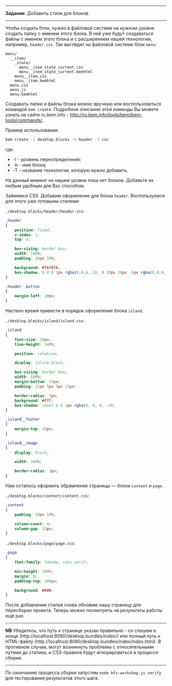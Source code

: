 -------------------------------------------------------------------------------
**Задание**: Добавить стили для блоков.

-------------------------------------------------------------------------------

Чтобы создать блок, нужно в файловой системе на нужном уровне создать папку с именем этого блока. В ней уже будут создаваться файлы с именем этого блока и с расширением нашей технологии, например, `header.css`. Так выглядит на файловой системе блок `menu`:

```
menu/
  __item/
    _state/
      menu__item_state_current.css
      menu__item_state_current.bemhtml
    menu__item.css
    menu__item.bemhtml
  menu.css
  menu.js
  menu.bemhtml
```

Создавать папки и файлы блока можно вручную или воспользоваться командой `bem create`. Подробное описание этой команды Вы можете узнать на сайте ru.bem.info - http://ru.bem.info/tools/bem/bem-tools/commands/.

Пример использования:

```bash
bem create -l desktop.blocks -b header -T css
```
где:
* -l - уровень переопределения;
* -b - имя блока;
* -T - название технологии, которую нужно добавить.

На данный момент на нашем уровне пока нет блоков. Добавьте их любым удобным для Вас способом.

Займемся CSS. Добавим оформление для блока `header`. Воспользуемся для этого уже готовыми стилями:

`./desktop.blocks/header/header.css`:

```css
.header
{
    position: fixed;
    z-index: 1;
    top: 0;

    box-sizing: border-box;
    width: 100%;
    padding: 10px 10%;

    background: #f6f6f6;
    box-shadow: 0 0 0 1px rgba(0,0,0,.1), 0 10px 20px -5px rgba(0,0,0,.4);
}

.header .button
{
    margin-left: 10px;
}
```

Настало время привести в порядок оформление блока `island`.

`./desktop.blocks/island/island.css`:

```css
.island
{
    font-size: 18px;
    line-height: 140%;

    position: relative;

    display: inline-block;

    box-sizing: border-box;
    width: 100%;
    margin-bottom: 15px;
    padding: 15px 5px 5px 15px;

    border-radius: 3px;
    background: #fff;
    box-shadow: inset 0 0 1px rgba(0, 0, 0, .4);
}

.island__footer
{
    margin-top: 10px;
}

.island__image
{
    display: block;

    width: 100%;

    border-radius: 3px;
}
```

Нам осталось оформить обрамление страницы — блоки `content` и `page`.

`./desktop.blocks/content/content.css`:

```css
.content
{
    padding: 10px 10%;

    column-count: 4;
    column-gap: 15px;
}
```
`./desktop.blocks/page/page.css`:

```css
.page
{
    font-family: Tahoma, sans-serif;

    min-height: 100%;
    margin: 0;
    padding-top: 100px;

    background: #000;
}
```

После добавления стилей снова обновим нашу страницу для пересборки проекта. Теперь можно посмотреть на результаты работы ещё раз.

-------------------------------------------------------------------------------

**NB** Убедитесь, что путь к странице указан правильно - со слешем в конце (http://localhost:8080/desktop.bundles/index/) или полный путь к HTML-файлу (http://localhost:8080/desktop.bundles/index/index.html). В противном случае, могут возникнуть проблемы с относительными путями до статики, и CSS-правила будут игнорироваться в процессе сборки.

-------------------------------------------------------------------------------

По окончанию процесса сборки запустим `node bfs-workshop.js verify` для тестирования результатов этого шага.
